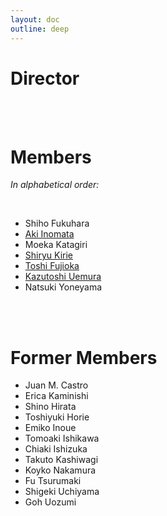 ```yaml
---
layout: doc
outline: deep
---
```

<script setup>
import { VPTeamMembers } from 'vitepress/theme'

const director = [
  {
    name: 'Hideo Iwasaki',
    title: 'Director & Founder',
    desc: '<a href="hideo-iwasaki">More...</a>',
    avatar: '/images/portraits/hideo-iwasaki.jpg',
    links: [
      { icon: 'github', link: 'https://github.com/ken-wase' },
      { icon: 'facebook', link: 'https://www.facebook.com/iwasaki.hideo.5' },
    ],
  }
]
const members = [
  {
    name: 'Kentaro Aki',
    title: 'Member',
    desc: '<a href="kentaro-aki">More...</a>',
    avatar: '/images/portraits/kentaro-aki.jpg',
    links: [
      { icon: 'facebook', link: 'https://www.facebook.com/aki.kentaro/' },
    ],
  },
  {
    name: 'Tomoya Ishibashi',
    title: 'Member',
    desc: '<a href="tomoya-ishibashi">More...</a>',
    avatar: '/images/portraits/tomoya-ishibashi.jpg',
    links: [
      { icon: 'facebook', link: 'https://www.facebook.com/tomoya.ishibashi.35' },
    ],
  },
  {
    name: 'Mio Izawa',
    title: 'Member',
    desc: '<a href="mio-izawa">More...</a>',
    avatar: '/images/portraits/mio-izawa.jpg',
    links: [
      { icon: 'facebook', link: 'https://www.facebook.com/iimio/' },
    ],
  },
  {
    name: 'Anais-karenin',
    title: 'Member',
    desc: '<a href="anais-karenin">More...</a>',
    avatar: '/images/portraits/anais-karenin.jpg',
    links: [
      { icon: 'facebook', link: 'https://www.facebook.com/anaiskarenin/' },
    ],
  },
  {
    name: 'Tomoki Matsumura',
    title: 'Artist-in-Residence',
    desc: '<a href="tomoki-matsumura">More...</a>',
    avatar: 'https://www.github.com/tomoki11.png',
    links: [
      { icon: 'github', link: 'https://github.com/tomoki11' },
      { icon: 'x', link: 'https://x.com/tomokimatsumura' },
      { icon: 'instagram', link: 'https://www.instagram.com/tomoki__matsumura/' },
      { icon: 'facebook', link: 'https://www.facebook.com/tomoki.matsumura11/' },
    ],
  },
  {
    name: 'Hanna Saito',
    title: 'Member',
    desc: '<a href="hanna-saito">More...</a>',
    avatar: '/images/portraits/hanna-saito.jpg',
    links: [
      { icon: 'facebook', link: 'https://www.facebook.com/hanna.saito.7' },
    ],
  },
  {
    name: 'Shinya Sugiura',
    title: 'Member',
    desc: '<a href="shinya-sugiura">More...</a>',
    avatar: '/images/portraits/shinya-sugiura.jpg',
    links: [
      { icon: 'facebook', link: 'https://www.facebook.com/profile.php?id=100064496170194' },
    ],
  },
  {
    name: 'Henry Tan',
    title: 'Artist-in-Residence',
    desc: '<a href="henry-tan">More...</a>',
    avatar: '/images/portraits/henry-tan.jpg',
    links: [
      { icon: 'github', link: 'https://github.com/henryandpartners' },
      { icon: 'x', link: 'https://www.twitter.com/cyberotic555' },
      { icon: 'instagram', link: 'https://www.instagram.com/cyberotic' },
      { icon: 'facebook', link: 'https://www.facebook.com/henryandpartners' },
    ],
  },
  {
    name: 'Georg Tremmel',
    title: 'Artist-in-Residence & Visiting Researcher',
    desc: '<a href="georg-tremmel">More...</a>',
    avatar: 'https://www.github.com/trembl.png',
    links: [
      { icon: 'github', link: 'https://github.com/trembl' },
      { icon: 'x', link: 'https://x.com/trembl' },
      { icon: 'instagram', link: 'https://instagram.com/georg.tremmel' },
      { icon: 'facebook', link: 'https://fb.me/trembl' },
    ],
  },
  {
    name: 'Takahiro Tsukamoto',
    title: 'Member',
    desc: '<a href="takahiro-tsukamoto">More...</a>',
    avatar: '/images/portraits/takahiro-tsukamoto.jpg',
    links: [
      { icon: 'facebook', link: 'https://www.facebook.com/profile.php?id=100016126535388' },
    ],
  },
]
</script>

# Director

<VPTeamMembers size="small" :members="director" />

<br /><br />

# Members

_In alphabetical order:_

<VPTeamMembers size="small" :members="members" />

<br />

- Shiho Fukuhara
- [Aki Inomata](aki-inomata)
- Moeka Katagiri
- [Shiryu Kirie](shiryu-kirie)
- [Toshi Fujioka](toshio-fujioka)
- [Kazutoshi Uemura](kazutoshi-uemura)
- Natsuki Yoneyama

<br /><br />

# Former Members

- Juan M. Castro
- Erica Kaminishi
- Shino Hirata
- Toshiyuki Horie
- Emiko Inoue
- Tomoaki Ishikawa
- Chiaki Ishizuka
- Takuto Kashiwagi
- Koyko Nakamura
- Fu Tsurumaki
- Shigeki Uchiyama
- Goh Uozumi


